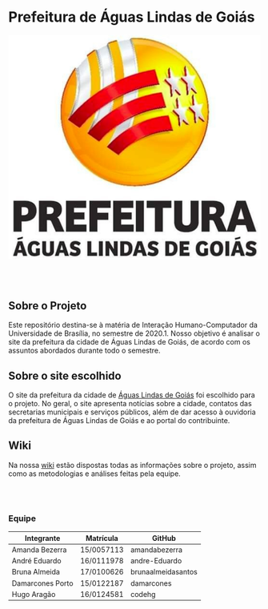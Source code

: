 # Prefeitura de Águas Lindas de Goiás

![](docs/imagens/prefeituraALG.jpg)

<br> <br/>

## Sobre o Projeto
Este repositório destina-se à matéria de Interação Humano-Computador da Universidade de Brasília, no semestre de 2020.1. Nosso objetivo é analisar o site da prefeitura da cidade de Águas Lindas de Goiás, de acordo com os assuntos abordados durante todo o semestre. 

## Sobre o site escolhido
O site da prefeitura da cidade de [Águas Lindas de Goiás](https://aguaslindasdegoias.go.gov.br/) foi escolhido para o projeto. No geral, o site apresenta notícias sobre a cidade, contatos das secretarias municipais e serviços públicos, além de dar acesso à ouvidoria da prefeitura de Águas Lindas de Goiás e ao portal do contribuinte.

## Wiki

Na nossa [wiki](https://interacao-humano-computador.github.io/2020.1-Prefeiturade-Aguas-Lindas-de-Goias) estão dispostas todas as informações sobre o projeto, assim como as metodologias e análises
feitas pela equipe. 

<br> <br/>

### Equipe

Integrante      |Matrícula |GitHub
--------------  |----------|------
Amanda Bezerra  |15/0057113|amandabezerra
André Eduardo   |16/0111978|andre-Eduardo
Bruna Almeida   |17/0100626|brunaalmeidasantos
Damarcones Porto|15/0122187|damarcones
Hugo Aragão     |16/0124581|codehg

